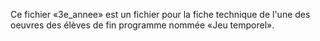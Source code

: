 Ce fichier «3e_annee» est un fichier pour la fiche technique de l'une des oeuvres des élèves de fin programme nommée «Jeu temporel».
